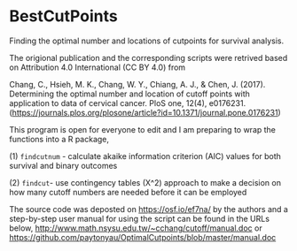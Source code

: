 # BestCutPoints
Finding the optimal number and locations of cutpoints for survival analysis.

The origional publication and the corresponding scripts were retrived based on Attribution 4.0 International (CC BY 4.0) from

Chang, C., Hsieh, M. K., Chang, W. Y., Chiang, A. J., & Chen, J. (2017). Determining the optimal number and location of cutoff points with application to data of cervical cancer. PloS one, 12(4), e0176231.(https://journals.plos.org/plosone/article?id=10.1371/journal.pone.0176231)

This program is open for everyone to edit and I am preparing to wrap the functions into a R package, 

(1) `findcutnum` - calculate akaike information criterion (AIC) values for both survival and binary outcomes

(2) `findcut`- use contingency tables (X^2) approach to make a decision on how many cutoff numbers are needed before it can be employed

The source code was deposted on https://osf.io/ef7na/ by the authors and a step-by-step user manual for using the script can be found in the URLs below, http://www.math.nsysu.edu.tw/~cchang/cutoff/manual.doc or https://github.com/paytonyau/OptimalCutpoints/blob/master/manual.doc
